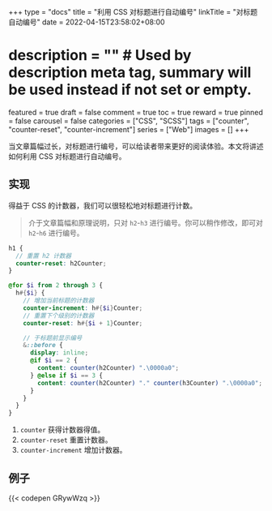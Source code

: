 +++
type = "docs"
title = "利用 CSS 对标题进行自动编号"
linkTitle = "对标题自动编号"
date = 2022-04-15T23:58:02+08:00
# description = "" # Used by description meta tag, summary will be used instead if not set or empty.
featured = true
draft = false
comment = true
toc = true
reward = true
pinned = false
carousel = false
categories = ["CSS", "SCSS"]
tags = ["counter", "counter-reset", "counter-increment"]
series = ["Web"]
images = []
+++

当文章篇幅过长，对标题进行编号，可以给读者带来更好的阅读体验。本文将讲述如何利用 CSS 对标题进行自动编号。

<!--more-->

## 实现

得益于 CSS 的计数器，我们可以很轻松地对标题进行计数。

> 介于文章篇幅和原理说明，只对 `h2`-`h3` 进行编号。你可以稍作修改，即可对 `h2`-`h6` 进行编号。

```scss
h1 {
  // 重置 h2 计数器
  counter-reset: h2Counter;
}

@for $i from 2 through 3 {
  h#{$i} {
    // 增加当前标题的计数器
    counter-increment: h#{$i}Counter;
    // 重置下个级别的计数器
    counter-reset: h#{$i + 1}Counter;

    // 于标题前显示编号
    &::before {
      display: inline;
      @if $i == 2 {
        content: counter(h2Counter) ".\0000a0";
      } @else if $i == 3 {
        content: counter(h2Counter) "." counter(h3Counter) ".\0000a0";
      }
    }
  }
}
```

1. `counter` 获得计数器得值。
1. `counter-reset` 重置计数器。
1. `counter-increment` 增加计数器。

## 例子

{{< codepen GRywWzq >}}

